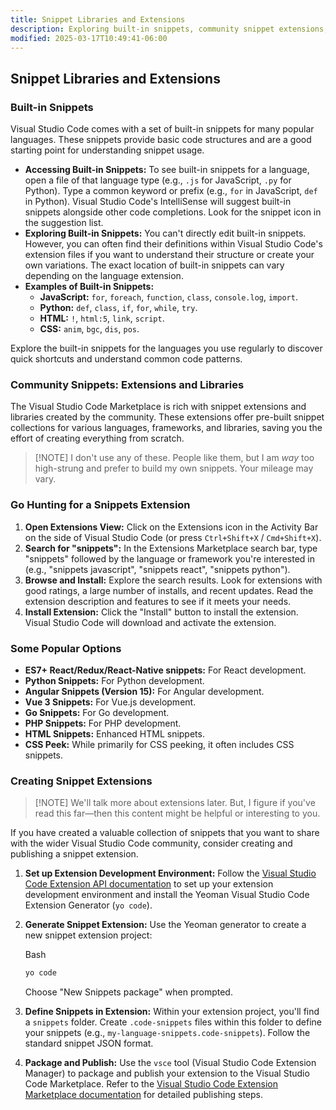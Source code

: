 ```yaml
---
title: Snippet Libraries and Extensions
description: Exploring built-in snippets, community snippet extensions, and how to create your own snippet extensions
modified: 2025-03-17T10:49:41-06:00
---
```


## Snippet Libraries and Extensions

### Built-in Snippets

Visual Studio Code comes with a set of built-in snippets for many popular languages. These snippets provide basic code structures and are a good starting point for understanding snippet usage.

- **Accessing Built-in Snippets:** To see built-in snippets for a language, open a file of that language type (e.g., `.js` for JavaScript, `.py` for Python). Type a common keyword or prefix (e.g., `for` in JavaScript, `def` in Python). Visual Studio Code's IntelliSense will suggest built-in snippets alongside other code completions. Look for the snippet icon in the suggestion list.
- **Exploring Built-in Snippets:** You can't directly edit built-in snippets. However, you can often find their definitions within Visual Studio Code's extension files if you want to understand their structure or create your own variations. The exact location of built-in snippets can vary depending on the language extension.
- **Examples of Built-in Snippets:**
  - **JavaScript:** `for`, `foreach`, `function`, `class`, `console.log`, `import`.
  - **Python:** `def`, `class`, `if`, `for`, `while`, `try`.
  - **HTML:** `!`, `html:5`, `link`, `script`.
  - **CSS:** `anim`, `bgc`, `dis`, `pos`.

Explore the built-in snippets for the languages you use regularly to discover quick shortcuts and understand common code patterns.

### Community Snippets: Extensions and Libraries

The Visual Studio Code Marketplace is rich with snippet extensions and libraries created by the community. These extensions offer pre-built snippet collections for various languages, frameworks, and libraries, saving you the effort of creating everything from scratch.

> [!NOTE] I don't use any of these.
> People like them, but I am _way_ too high-strung and prefer to build my own snippets. Your mileage may vary.

### Go Hunting for a Snippets Extension

1. **Open Extensions View:** Click on the Extensions icon in the Activity Bar on the side of Visual Studio Code (or press `Ctrl+Shift+X` / `Cmd+Shift+X`).
2. **Search for "snippets":** In the Extensions Marketplace search bar, type "snippets" followed by the language or framework you're interested in (e.g., "snippets javascript", "snippets react", "snippets python").
3. **Browse and Install:** Explore the search results. Look for extensions with good ratings, a large number of installs, and recent updates. Read the extension description and features to see if it meets your needs.
4. **Install Extension:** Click the "Install" button to install the extension. Visual Studio Code will download and activate the extension.

### Some Popular Options

- **ES7+ React/Redux/React-Native snippets:** For React development.
- **Python Snippets:** For Python development.
- **Angular Snippets (Version 15):** For Angular development.
- **Vue 3 Snippets:** For Vue.js development.
- **Go Snippets:** For Go development.
- **PHP Snippets:** For PHP development.
- **HTML Snippets:** Enhanced HTML snippets.
- **CSS Peek:** While primarily for CSS peeking, it often includes CSS snippets.

### Creating Snippet Extensions

> [!NOTE] We'll talk more about extensions later.
> But, I figure if you've read this far—then this content might be helpful or interesting to you.

If you have created a valuable collection of snippets that you want to share with the wider Visual Studio Code community, consider creating and publishing a snippet extension.

1. **Set up Extension Development Environment:** Follow the [Visual Studio Code Extension API documentation](https://www.google.com/url?sa=E&source=gmail&q=https://code.visualstudio.com/api/get-started/your-first-extension&authuser=1) to set up your extension development environment and install the Yeoman Visual Studio Code Extension Generator (`yo code`).
2. **Generate Snippet Extension:** Use the Yeoman generator to create a new snippet extension project:

   Bash

   ```ts
   yo code
   ```

   Choose "New Snippets package" when prompted.

3. **Define Snippets in Extension:** Within your extension project, you'll find a `snippets` folder. Create `.code-snippets` files within this folder to define your snippets (e.g., `my-language-snippets.code-snippets`). Follow the standard snippet JSON format.
4. **Package and Publish:** Use the `vsce` tool (Visual Studio Code Extension Manager) to package and publish your extension to the Visual Studio Code Marketplace. Refer to the [Visual Studio Code Extension Marketplace documentation](https://www.google.com/url?sa=E&source=gmail&q=https://code.visualstudio.com/api/working-with-extensions/publishing-extension&authuser=1) for detailed publishing steps.
